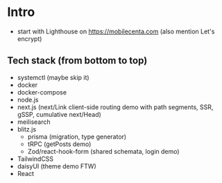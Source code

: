 # Intro

- start with Lighthouse on https://mobilecenta.com (also mention Let's encrypt)

## Tech stack (from bottom to top)

- systemctl (maybe skip it)
- docker
- docker-compose
- node.js
- next.js (next/Link client-side routing demo with path segments, SSR, gSSP, cumulative next/Head)
- meilisearch
- blitz.js
  - prisma (migration, type generator)
  - tRPC (getPosts demo)
  - Zod/react-hook-form (shared schemata, login demo)
- TailwindCSS
- daisyUI (theme demo FTW)
- React
